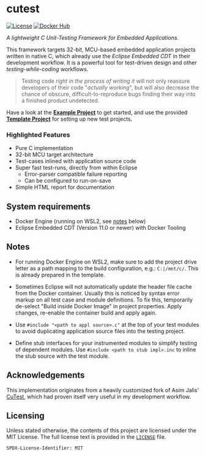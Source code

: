 # cutest

[![License](https://img.shields.io/github/license/islandcontroller/cutest)](LICENSE) [![Docker Hub](https://shields.io/badge/docker-islandc%2Fcutest-blue?logo=docker)](https://hub.docker.com/r/islandc/cutest)

*A lightweight C Unit-Testing Framework for Embedded Applications.*

This framework targets 32-bit, MCU-based embedded application projects written in native C, which already use the *Eclipse Embedded CDT* in their development workflow. It is a powerful tool for test-driven design and other *testing-while-coding* workflows.

> Testing code *right in the process of writing it* will not only reassure developers of their code "*actually working*", but will also decrease the chance of obscure, difficult-to-reproduce bugs finding their way into a finished product undetected.

Have a look at the [**Example Project**](https://github.com/islandcontroller/cutest-example) to get started, and use the provided [**Template Project**](https://github.com/islandcontroller/cutest-template) for setting up new test projects.

### Highlighted Features

* Pure C implementation
* 32-bit MCU target architecture
* Test-cases inlined with application source code
* Super fast test-runs, directly from within Eclipse
    * Error-parser compatible failure reporting
    * Can be configured to run-on-save
* Simple HTML report for documentation

## System requirements

* Docker Engine (running on WSL2, see [notes](#notes) below)
* Eclipse Embedded CDT (Version 11.0 or newer) with Docker Tooling

## Notes

* For running Docker Engine on WSL2, make sure to add the project drive letter as a path mapping to the build configuration, e.g.: `C:|/mnt/c/`. This is already prepared in the template.

* Sometimes Eclipse will not automatically update the header file cache from the Docker container. Usually this is noticed by syntax error markup on all test case and module definitions. To fix this, temporarily de-select "Build inside Docker Image" in project properties. Apply changes, re-enable the container build and apply again.

* Use `#include "<path to appl source>.c"` at the top of your test modules to avoid duplicating application source files into the testing project.

* Define stub interfaces for your instrumented modules to simplify testing of dependent modules. Use `#include <path to stub impl>.inc` to inline the stub source with the test module.

## Acknowledgements

This implementation originates from a heavily customized fork of Asim Jalis' [CuTest](https://cutest.sourceforge.net/), which had proven itself very useful in my development workflow.

## Licensing

Unless stated otherwise, the contents of this project are licensed under the MIT License. The full license text is provided in the [`LICENSE`](LICENSE) file.

    SPDX-License-Identifier: MIT